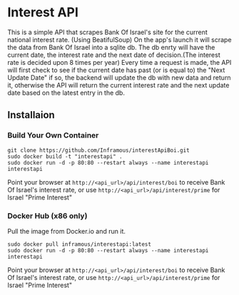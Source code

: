 # Interest API

This is a simple API that scrapes Bank Of Israel's site for the current national interest rate. (Using BeatifulSoup)
On the app's launch it will scrape the data from Bank Of Israel into a sqlite db.
The db enrty will have the current date, the interest rate and the next date of decision.(The interest rate is decided upon 8 times per year)
Every time a request is made, the API will first check to see if the current date has past (or is equal to) the "Next Update Date" if so, the backend will update the db with new data and return it, otherwise the API will return the current interest rate and the next update date based on the latest entry in the db.

## Installaion 

### Build Your Own Container
```code
git clone https://github.com/Inframous/interestApiBoi.git
sudo docker build -t "interestapi" .
sudo docker run -d -p 80:80 --restart always --name interestapi interestapi
```
Point your browser at `http://<api_url>/api/interest/boi` to receive Bank Of Israel's interest rate, or use `http://<api_url>/api/interest/prime` for Israel "Prime Interest"

### Docker Hub (x86 only)
Pull the image from Docker.io and run it.
```code
sudo docker pull inframous/interestapi:latest
sudo docker run -d -p 80:80 --restart always --name interestapi interestapi
```
Point your browser at `http://<api_url>/api/interest/boi` to receive Bank Of Israel's interest rate, or use `http://<api_url>/api/interest/prime` for Israel "Prime Interest"
